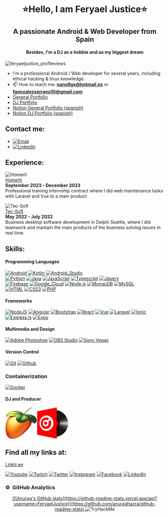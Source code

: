 <h1 align="center">⭐Hello, I am Feryael Justice⭐</h1>
<h2 align="center">A passionate Android & Web Developer from Spain</h3>
<h4 align="center">Besides, I'm a DJ as a hobbie and as my biggest dream</h3>

<p align="left"> <img src="https://komarev.com/ghpvc/?username=feryaeljustice&label=Profile%20views&color=0e75b6&style=flat" alt="feryaeljustice_profileviews" /> </p>

- I'm a professional Android / Web developer for several years, including ethical hacking & linux knowledge.
- 📫 How to reach me: **nano9gs@hotmail.es** or **fgonzalezserrano10@gmail.com**
- [General Portfolio](https://feryael-justice.jimdosite.com/portfolio/)
- [DJ Portfolio](https://feryaeljustice.github.io/feryael-justice-dj-portfolio/)
- [Notion General Portfolio (spanish)](https://feryaeljustice.notion.site/Porfolio-de-desarrollador-b3c80a7dfe884895a534a3fc6807f681)
- [Notion DJ Portfolio (spanish)](https://feryaeljustice.notion.site/Porfolio-de-DJ-9dedae8a5e254e509e8c6744fa7a047d)

## Contact me:

- [![Email](https://img.shields.io/badge/email-3DDC84?style=for-the-badge&logo=email&logoColor=white&labelColor=101010)](mailto:nano9gs@hotmail.es)
- [![LinkedIn](https://img.shields.io/badge/linkedin-3DDC84?style=for-the-badge&logo=linkedin&logoColor=white&labelColor=101010)](https://www.linkedin.com/in/feryael-justice/)

## Experience:

![Homerti](https://www.homerti.com/svg/logo.svg)
<br/>
[Homerti](https://www.homerti.com/es) 
<br/>
**September 2023 - December 2023** 
<br/>
Professional training internship contract where I did web maintenance tasks with Laravel and Vue to a main product

![Tec-Soft](https://www.tec-soft.es/wp-content/themes/weyketing/inc/imagenes/tec-soft-logo-header.png)
<br/>
[Tec-Soft](https://tec-soft.es/) 
<br/>
**May 2022 - July 2022** 
<br/>
Business desktop software development in Delphi Seattle, where I did teamwork and mantain the main products of the business solving issues in real time.

## Skills:

#### Programming Languages

[![Android](https://img.shields.io/badge/Android-3DDC84?style=for-the-badge&logo=android&logoColor=white&labelColor=101010)](#)
[![Kotlin](https://img.shields.io/badge/Kotlin-0095D5?style=for-the-badge&logo=kotlin&logoColor=white&labelColor=101010)](#)
[![Android_Studio](https://img.shields.io/badge/Android_Studio-3DDC84?style=for-the-badge&logo=android-studio&logoColor=white&labelColor=101010)](#)
</br>
[![Python](https://img.shields.io/badge/python%20-%2314354C.svg?&style=for-the-badge&logo=python&logoColor=white)](#)
[![Java](https://img.shields.io/badge/Java-007396?style=for-the-badge&logo=java&logoColor=white&labelColor=101010)](#)
[![JavaScript](https://img.shields.io/badge/JavaScript-F7DF1E?style=for-the-badge&logo=javascript&logoColor=white&labelColor=101010)](#)
[![Typescript](https://img.shields.io/badge/typescript%20-%23007ACC.svg?&style=for-the-badge&logo=typescript&logoColor=white)](#)
[![Jquery](https://img.shields.io/badge/jquery3%20-%231572B6.svg?&style=for-the-badge&logo=jquery&logoColor=white&labelColor=101010)](#)
</br>
[![Firebase](https://img.shields.io/badge/Firebase-FFCA28?style=for-the-badge&logo=firebase&logoColor=white&labelColor=101010)](#)
[![Google_Cloud](https://img.shields.io/badge/Google_Cloud-4285F4?style=for-the-badge&logo=google_cloud&logoColor=white&labelColor=101010)](#)
[![Node.js](https://img.shields.io/badge/Node.JS-339933?style=for-the-badge&logo=node.js&logoColor=white&labelColor=101010)](#)
[![MongoDB](https://img.shields.io/badge/MongoDB-47A248?style=for-the-badge&logo=mongodb&logoColor=white&labelColor=101010)](#)
[![MySQL](https://img.shields.io/badge/MySQL-4479A1?style=for-the-badge&logo=mysql&logoColor=white&labelColor=101010)](#)
</br>
[![HTML](https://img.shields.io/badge/html5%20-%23E34F26.svg?&style=for-the-badge&logo=html5&logoColor=white&labelColor=101010)](#)
[![CSS3](https://img.shields.io/badge/css3%20-%231572B6.svg?&style=for-the-badge&logo=css3&logoColor=white&labelColor=101010)](#)
[![PHP](https://img.shields.io/badge/php%20-%231572B6.svg?&style=for-the-badge&logo=php&logoColor=white&labelColor=101010)](#)

#### Frameworks

[![NodeJS](https://img.shields.io/badge/nodejs%20-%23DD0031.svg?&style=for-the-badge&logo=nodejs&logoColor=white&labelColor=101010)](#)
[![Angular](https://img.shields.io/badge/angular%20-%23DD0031.svg?&style=for-the-badge&logo=angular&logoColor=white&labelColor=101010)](#)
[![Bootstrap](https://img.shields.io/badge/bootstrap%20-%23563D7C.svg?&style=for-the-badge&logo=bootstrap&logoColor=white&labelColor=101010)](#)
[![React](https://img.shields.io/badge/react%20-%2320232a.svg?&style=for-the-badge&logo=react&logoColor=%2361DAFB&labelColor=101010)](#)
[![Vue](https://img.shields.io/badge/vue%20-%2320232a.svg?&style=for-the-badge&logo=vue&logoColor=%2361DAFB&labelColor=101010)](#)
[![Laravel](https://img.shields.io/badge/laravel%20-%2320232a.svg?&style=for-the-badge&logo=laravel&logoColor=%2361DAFB&labelColor=101010)](#)
[![Ionic](https://img.shields.io/badge/ionic%20-%23404d59.svg?&style=for-the-badge&labelColor=101010)](#)
[![Express.js](https://img.shields.io/badge/express.js%20-%23404d59.svg?&style=for-the-badge&labelColor=101010)](#)
[![Expo](https://img.shields.io/badge/expo%20-%2320232a.svg?&style=for-the-badge&logo=expo&logoColor=%2361DAFB&labelColor=101010)](#)

#### Multimedia and Design

[![Adobe Photoshop](https://img.shields.io/badge/adobe%20photoshop%20-%2331A8FF.svg?&style=for-the-badge&logo=adobe%20photoshop&logoColor=white&labelColor=101010)](#)
[![OBS Studio](https://img.shields.io/badge/obs%20studio%20-%2331A8FF.svg?&style=for-the-badge&logo=obs%20studio&logoColor=white&labelColor=101010)](#)
[![Sony Vegas](https://img.shields.io/badge/sony%20vegas%20-%2331A8FF.svg?&style=for-the-badge&logo=sony%20vegas&logoColor=white&labelColor=101010)](#)

#### Version Control

[![Git](https://img.shields.io/badge/git%20-%23F05033.svg?&style=for-the-badge&logo=git&logoColor=white&labelColor=101010)](#)
[![Github](https://img.shields.io/badge/github%20-%23121011.svg?&style=for-the-badge&logo=github&logoColor=whit&logoColor=white&labelColor=101010)](#)

### Containerization

[![Docker](https://img.shields.io/badge/docker%20-%23F05033.svg?&style=for-the-badge&logo=docker&logoColor=white&labelColor=101010)](#)

#### DJ and Producer

<section style="display:flex; flex-direction:row;">
  <img src="./img/Logo_Fl_Studio.png" alt= "/Logo_Fl_Studio" width="100" height="100">
  <img src="./img/Logo_VirtualDJ.png" alt= "/Logo_VirtualDJ" width="100" height="100">
</section>

## Find all my links at:

[Linktr.ee](https://linktr.ee/feryaeljustice)

[![Youtube](https://img.shields.io/badge/youtube%20-%23FF0000.svg?&style=for-the-badge&logo=YouTube&logoColor=white)](https://www.youtube.com/channel/UCTyU8XX48ICGslCl_6q9PwA)
[![Twitch](https://img.shields.io/badge/twitch%20-%239146FF.svg?&style=for-the-badge&logo=Twitch&logoColor=white)](https://www.twitch.tv/feryaeljustice)
[![Twitter](https://img.shields.io/badge/twitter-%231DA1F2.svg?&style=for-the-badge&logo=twitter&logoColor=white)](https://twitter.com/FeryaelJustice)
[![Instagram](https://img.shields.io/badge/instagram%20-%23E4405F.svg?&style=for-the-badge&logo=Instagram&logoColor=white)](https://instagram.com/feryaeljustice)
[![Facebook](https://img.shields.io/badge/facebook-%231877F2.svg?&style=for-the-badge&logo=facebook&logoColor=white)](https://facebook.com/feryael99)
[![LinkedIn](https://img.shields.io/badge/linkedin%20-%230077B5.svg?&style=for-the-badge&logo=linkedin&logoColor=white)](https://www.linkedin.com/in/feryael-justice)

### ⚙️ &nbsp;GitHub Analytics

<p align="center">
<a href="https://github.com/FeryaelJustice">
  [![Anurag's GitHub stats](https://github-readme-stats.vercel.app/api?username=FeryaelJustice)](https://github.com/anuraghazra/github-readme-stats)
</a>

<img src="https://tryhackme-badges.s3.amazonaws.com/FeryaelJustice.png" alt="TryHackMe">
